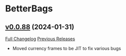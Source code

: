 # BetterBags

## [v0.0.88](https://github.com/Cidan/BetterBags/tree/v0.0.88) (2024-01-31)
[Full Changelog](https://github.com/Cidan/BetterBags/compare/v0.0.87...v0.0.88) [Previous Releases](https://github.com/Cidan/BetterBags/releases)

- Moved currency frames to be JIT to fix various bugs  
